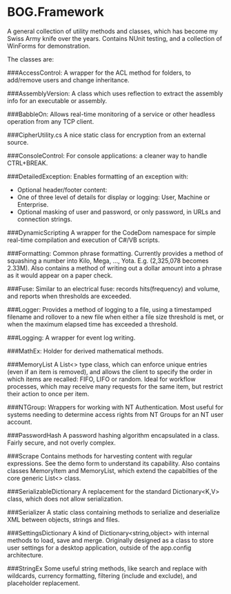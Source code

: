 # BOG.Framework
A general collection of utility methods and classes, which has become my Swiss Army knife over the years.
Contains NUnit testing, and a collection of WinForms for demonstration.

The classes are:

###AccessControl:
  A wrapper for the ACL method for folders, to add/remove users and change inheritance.
  
###AssemblyVersion:
  A class which uses reflection to extract the assembly info for an executable or assembly.

###BabbleOn:
  Allows real-time monitoring of a service or other headless operation from any TCP client.
  
###CipherUtility.cs
  A nice static class for encryption from an external source.

###ConsoleControl:
  For console applications: a cleaner way to handle CTRL+BREAK.

###DetailedException:
  Enables formatting of an exception with:
  - Optional header/footer content:
  - One of three level of details for display or logging: User, Machine or Enterprise.
  - Optional masking of user and password, or only password, in URLs and connection strings.
  
###DynamicScripting
  A wrapper for the CodeDom namespace for simple real-time compilation and execution of C#/VB scripts.

###Formatting:
  Common phrase formatting. Currently provides a method of squashing a number into Kilo, Mega, ..., Yota.
  E.g.  (2,325,078 becomes 2.33M).  Also contains a method of writing out a dollar amount into a phrase
  as it would appear on a paper check.

###Fuse:
  Similar to an electrical fuse: records hits(frequency) and volume, and reports when thresholds are exceeded.

###Logger:
  Provides a method of logging to a file, using a timestamped filename and rollover to a new file when 
  either a file size threshold is met, or when the maximum elapsed time has exceeded a threshold.

###Logging:
  A wrapper for event log writing.

###MathEx:
  Holder for derived mathematical methods.
  
###MemoryList
  A List<> type class, which can enforce unique entries (even if an item is removed), and allows the client
  to specify the order in which items are recalled: FIFO, LIFO or random. Ideal for workflow processes,
  which may receive many requests for the same item, but restrict their action to once per item.
  
###NTGroup:
  Wrappers for working with NT Authentication.  Most useful for systems needing to determine access rights
  from NT Groups for an NT user account.
  
###PasswordHash
  A password hashing algorithm encapsulated in a class.  Fairly secure, and not overly complex.
  
###Scrape
  Contains methods for harvesting content with regular expressions.  See the demo form to understand its
  capability.  Also contains classes MemoryItem and MemoryList, which extend the capabilties of the core
  generic List<> class.

###SerializableDictionary
  A replacement for the standard Dictionary<K,V> class, which does not allow serialization.
  
###Serializer
  A static class containing methods to serialize and deserialize XML between objects, strings and files.
  
###SettingsDictionary
  A kind of Dictionary<string,object> with internal methods to load, save and merge.  Originally designed
  as a class to store user settings for a desktop application, outside of the app.config architecture.
  
###StringEx
  Some useful string methods, like search and replace with wildcards, currency formatting, filtering (include and exclude), and placeholder replacement.
  
